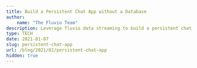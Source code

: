 ```yaml
---
title: Build a Persistent Chat App without a Database
author: 
    name: "The Fluvio Team"
description: Leverage fluvio data streaming to build a persistent chat app without a database.
type: TECH
date: 2021-01-07
slug: persistent-chat-app
url: /blog/2021/01/persistent-chat-app
hidden: true
---
```

